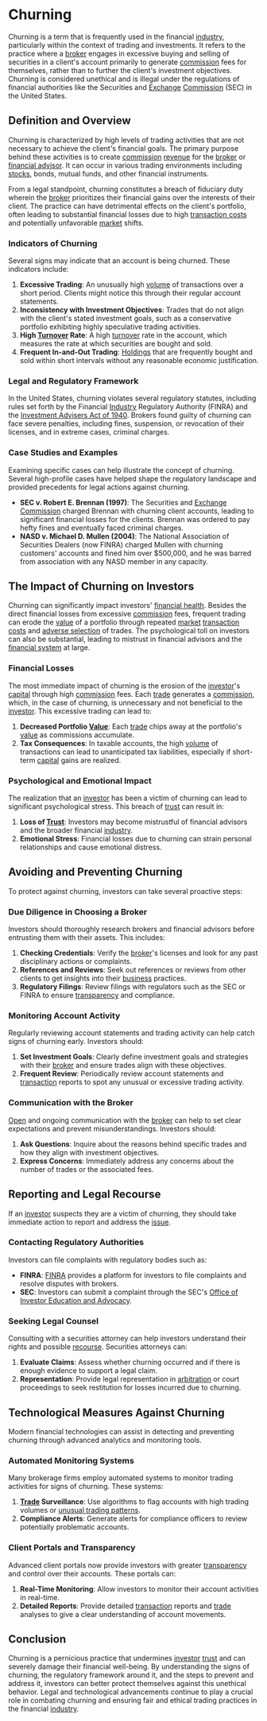 # Churning

Churning is a term that is frequently used in the financial [industry](../i/industry.md), particularly within the context of trading and investments. It refers to the practice where a [broker](../b/broker.md) engages in excessive buying and selling of securities in a client's account primarily to generate [commission](../c/commission.md) fees for themselves, rather than to further the client's investment objectives. Churning is considered unethical and is illegal under the regulations of financial authorities like the Securities and [Exchange](../e/exchange.md) [Commission](../c/commission.md) (SEC) in the United States.

## Definition and Overview

Churning is characterized by high levels of trading activities that are not necessary to achieve the client's financial goals. The primary purpose behind these activities is to create [commission](../c/commission.md) [revenue](../r/revenue.md) for the [broker](../b/broker.md) or [financial advisor](../f/financial_advisor.md). It can occur in various trading environments including [stocks](../s/stock.md), bonds, mutual funds, and other financial instruments. 

From a legal standpoint, churning constitutes a breach of fiduciary duty wherein the [broker](../b/broker.md) prioritizes their financial gains over the interests of their client. The practice can have detrimental effects on the client's portfolio, often leading to substantial financial losses due to high [transaction costs](../t/transaction_costs.md) and potentially unfavorable [market](../m/market.md) shifts.

### Indicators of Churning

Several signs may indicate that an account is being churned. These indicators include:

1. **Excessive Trading**: An unusually high [volume](../v/volume.md) of transactions over a short period. Clients might notice this through their regular account statements.
2. **Inconsistency with Investment Objectives**: Trades that do not align with the client's stated investment goals, such as a conservative portfolio exhibiting highly speculative trading activities.
3. **High [Turnover](../t/turnover.md) Rate**: A high [turnover](../t/turnover.md) rate in the account, which measures the rate at which securities are bought and sold. 
4. **Frequent In-and-Out Trading**: [Holdings](../h/holdings.md) that are frequently bought and sold within short intervals without any reasonable economic justification.

### Legal and Regulatory Framework

In the United States, churning violates several regulatory statutes, including rules set forth by the Financial [Industry](../i/industry.md) Regulatory Authority (FINRA) and the [Investment Advisers Act of 1940](../i/investment_advisers_act_of_1940.md). Brokers found guilty of churning can face severe penalties, including fines, suspension, or revocation of their licenses, and in extreme cases, criminal charges.

### Case Studies and Examples

Examining specific cases can help illustrate the concept of churning. Several high-profile cases have helped shape the regulatory landscape and provided precedents for legal actions against churning.

- **SEC v. Robert E. Brennan (1997)**: The Securities and [Exchange](../e/exchange.md) [Commission](../c/commission.md) charged Brennan with churning client accounts, leading to significant financial losses for the clients. Brennan was ordered to pay hefty fines and eventually faced criminal charges.
- **NASD v. Michael D. Mullen (2004)**: The National Association of Securities Dealers (now FINRA) charged Mullen with churning customers' accounts and fined him over $500,000, and he was barred from association with any NASD member in any capacity.

## The Impact of Churning on Investors

Churning can significantly impact investors' [financial health](../f/financial_health.md). Besides the direct financial losses from excessive [commission](../c/commission.md) fees, frequent trading can erode the [value](../v/value.md) of a portfolio through repeated [market](../m/market.md) [transaction costs](../t/transaction_costs.md) and [adverse selection](../a/adverse_selection.md) of trades. The psychological toll on investors can also be substantial, leading to mistrust in financial advisors and the [financial system](../f/financial_system.md) at large.

### Financial Losses

The most immediate impact of churning is the erosion of the [investor](../i/investor.md)'s [capital](../c/capital.md) through high [commission](../c/commission.md) fees. Each [trade](../t/trade.md) generates a [commission](../c/commission.md), which, in the case of churning, is unnecessary and not beneficial to the [investor](../i/investor.md). This excessive trading can lead to:

1. **Decreased Portfolio [Value](../v/value.md)**: Each [trade](../t/trade.md) chips away at the portfolio's [value](../v/value.md) as commissions accumulate.
2. **Tax Consequences**: In taxable accounts, the high [volume](../v/volume.md) of transactions can lead to unanticipated tax liabilities, especially if short-term [capital](../c/capital.md) gains are realized.

### Psychological and Emotional Impact

The realization that an [investor](../i/investor.md) has been a victim of churning can lead to significant psychological stress. This breach of [trust](../t/trust.md) can result in:

1. **Loss of [Trust](../t/trust.md)**: Investors may become mistrustful of financial advisors and the broader financial [industry](../i/industry.md).
2. **Emotional Stress**: Financial losses due to churning can strain personal relationships and cause emotional distress.

## Avoiding and Preventing Churning

To protect against churning, investors can take several proactive steps:

### Due Diligence in Choosing a Broker

Investors should thoroughly research brokers and financial advisors before entrusting them with their assets. This includes:

1. **Checking Credentials**: Verify the [broker](../b/broker.md)'s licenses and look for any past disciplinary actions or complaints.
2. **References and Reviews**: Seek out references or reviews from other clients to get insights into their [business](../b/business.md) practices.
3. **Regulatory Filings**: Review filings with regulators such as the SEC or FINRA to ensure [transparency](../t/transparency.md) and compliance.

### Monitoring Account Activity

Regularly reviewing account statements and trading activity can help catch signs of churning early. Investors should:

1. **Set Investment Goals**: Clearly define investment goals and strategies with their [broker](../b/broker.md) and ensure trades align with these objectives.
2. **Frequent Review**: Periodically review account statements and [transaction](../t/transaction.md) reports to spot any unusual or excessive trading activity. 

### Communication with the Broker

[Open](../o/open.md) and ongoing communication with the [broker](../b/broker.md) can help to set clear expectations and prevent misunderstandings. Investors should:

1. **Ask Questions**: Inquire about the reasons behind specific trades and how they align with investment objectives.
2. **Express Concerns**: Immediately address any concerns about the number of trades or the associated fees.

## Reporting and Legal Recourse

If an [investor](../i/investor.md) suspects they are a victim of churning, they should take immediate action to report and address the [issue](../i/issue.md).

### Contacting Regulatory Authorities

Investors can file complaints with regulatory bodies such as:

- **FINRA**: [FINRA](https://www.finra.org) provides a platform for investors to file complaints and resolve disputes with brokers.
- **SEC**: Investors can submit a complaint through the SEC's [Office of Investor Education and Advocacy](https://www.sec.gov/oiea).

### Seeking Legal Counsel

Consulting with a securities attorney can help investors understand their rights and possible [recourse](../r/recourse.md). Securities attorneys can:

1. **Evaluate Claims**: Assess whether churning occurred and if there is enough evidence to support a legal claim.
2. **Representation**: Provide legal representation in [arbitration](../a/arbitration.md) or court proceedings to seek restitution for losses incurred due to churning.

## Technological Measures Against Churning

Modern financial technologies can assist in detecting and preventing churning through advanced analytics and monitoring tools.

### Automated Monitoring Systems

Many brokerage firms employ automated systems to monitor trading activities for signs of churning. These systems:

1. **[Trade](../t/trade.md) Surveillance**: Use algorithms to flag accounts with high trading volumes or [unusual trading patterns](../u/unusual_trading_patterns.md).
2. **Compliance Alerts**: Generate alerts for compliance officers to review potentially problematic accounts.

### Client Portals and Transparency

Advanced client portals now provide investors with greater [transparency](../t/transparency.md) and control over their accounts. These portals can:

1. **Real-Time Monitoring**: Allow investors to monitor their account activities in real-time.
2. **Detailed Reports**: Provide detailed [transaction](../t/transaction.md) reports and [trade](../t/trade.md) analyses to give a clear understanding of account movements.

## Conclusion

Churning is a pernicious practice that undermines [investor](../i/investor.md) [trust](../t/trust.md) and can severely damage their financial well-being. By understanding the signs of churning, the regulatory framework around it, and the steps to prevent and address it, investors can better protect themselves against this unethical behavior. Legal and technological advancements continue to play a crucial role in combating churning and ensuring fair and ethical trading practices in the financial [industry](../i/industry.md).